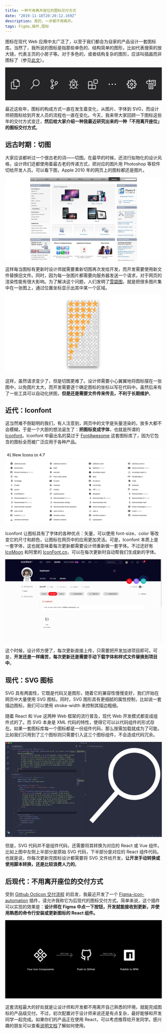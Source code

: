 ```yaml
---
title: 一种不用离开座位的图标交付方式
date: "2019-11-18T20:20:12.169Z"
description: 真的，一步都不用离开。
tags: Figma,插件,图标
---
```


图标在现代 Web 应用中太广泛了，以至于我们都会为自家的产品设计一套图标库。当然了，我所说的图标是指那些单色的、结构简单的图形，比如代表搜索的放大镜，代表主页的小房子等。对于多色的，或者结构复杂的图形，应该叫插画而非图标了（参见[此文](https://mp.weixin.qq.com/s/v3oEimjPWK_-D0mfpXckxw)）。

![微软 VSCode 图标](./vscode-icon.jpg)

最近这些年，图标的构成方式一直在发生着变化，从图片、字体到 SVG，而设计师把图标给到开发人员的流程也一直在变化。今天，我来带大家回顾一下图标这些年的交付方式变迁，**然后给大家介绍一种我最近研究出来的一种「不用离开座位」的图标交付方式**。

## 远古时期：切图
大家应该都听过一个很古老的词——切图。在最早的时候，还流行拟物化的设计风格，设计师们还都使用着最古老的传递方式，把对应的图片用 Photoshop 等软件切给开发人员。可以看下图，Apple 2010 年的网页上的图标都还是图片。

![2010 年的 Apple.com](./2010-apple-website.jpg)

这样每当图标有更新时设计师就需要重新切图再次发给开发，而开发需要使用新文件替换旧文件。同时，因为每一张图片都需要向服务器发送一个请求，对于网页的渲染性能有很大影响。为了解决这个问题，人们发明了[雪碧图](https://mp.weixin.qq.com/s/9-Y0H7FBo71TpVQ0rusGBg)，就是把很多图片集中在一张图上，通过位置坐标显示出其中某一个区域。

![豆瓣电影星星就是一张雪碧图](./douban-sprite-icons.jpg)

这样，虽然请求变少了，但是切图更难了。设计师需要小心翼翼地将图标摆在一张图中，以免图片太大，而开发需要逐个确定图标的坐标以写在代码中。虽然后来有了一些工具可以自动化拼图，**但是还是需要文件传来传去，不利于长期维护**。

## 近代：Iconfont
这当然难不倒聪明的我们，有人注意到，网页中的文字是矢量渲染的，放多大都不会模糊，于是一个大胆的想法诞生了：**把图标变成字体**，也就是所谓的 [Iconfont](https://mp.weixin.qq.com/s/ApOfdCXtIDQcg7iFTQlDug)。Iconfont 中最出名的莫过于 [FontAwesome](https://fontawesome.com/) 这套图标库了，因为它包含的图标全而被广泛应用于各种产品。

![FontAwesome](./font-awesome.jpg)

Iconfont 让图标具有了字体的各种优点：矢量，可以使用 font-size、color 等改变它的尺寸和颜色，让图标在网页中的应用更加灵活。可是，Iconfont 本质上是一套字体，这也就意味着每次更新都需要设计师重新做一套字体。不过还好有 [IcoMoon](https://icomoon.io/) 和阿里的 [IconFont.cn](https://www.iconfont.cn/)，可以在每次更新时自动帮我们生成新的字体。

![阿里的在线 IconFont](./alibaba-iconfont.jpg)

这个时候，设计师方便了，每次更新直接上传，只需要把开发加进项目即可。可是，**开发还是一样痛苦，每次更新还是需要手动下载字体和样式文件替换到项目中**。

## 现代：SVG 图标
SVG 具有两面性，它既是代码又是图形，随着它的兼容性慢慢变好，我们开始在网页中大量使用 SVG 图标。同时，SVG 图形具有更细腻的属性控制，比如说一套描边图标，我们可以使用 stroke-width 来控制其描边粗细。

随着 React 和 Vue 这两种 Web 框架的流行普及，现代 Web 开发模式都变成组件式的了。而 SVG 本身是 XML 代码的特性，使得它可以以代码组件的形式存在。如果一套图标库每一个图标都是一份组件代码，那么按需加载就成为了可能，比如我们只用到了三个图标则只需要引入这三个图标组件，不会造成代码冗余。

![图标组件代码](./svg-code.jpg)

但是，SVG 代码并不是组件代码，还需要将其转换为对应的 React 或 Vue 组件。比如上图中左侧上半部分是原始 SVG 代码，下半部分是对应的 React 组件代码。也就是说，你每次更新完图标设计都需要将 SVG 文件给开发，**让开发手动转换或使用脚本转换，还是比较浪费人力的**。

## 后现代：不用离开座位的交付方式
受到 [Github Octicon 交付流程](https://github.blog/2018-04-12-driving-changes-from-designs/) 的启发，我最近开发了一个 [Figma-icon-automation](https://www.figma.com/c/plugin/739395588962138807/figma-icon-automation) 插件，请允许我称它为后现代的图标交付方式。简单来说，这个插件可以实现的效果是：**设计师在 Figma 中点一下按钮，开发就能接收到更新，并使用熟悉的命令行安装或更新图标的 React 组件。**

![Figma Icon Automation](./artwork.jpg)

这套流程最大的好处就是让设计师和开发都不用离开自己熟悉的环境，就能完成图标的产品级交付。不过，初次配置对于设计师来说还是有点复杂，最好能够和开发同学一起完成。如果你们的产品正在使用 React，可以考虑推荐给开发同学。感兴趣的朋友可以查看[说明文档](https://github.com/leadream/figma-icon-automation/blob/master/README-CN.md)了解如何使用。
